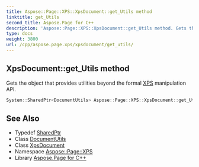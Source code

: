 ```yaml
---
title: Aspose::Page::XPS::XpsDocument::get_Utils method
linktitle: get_Utils
second_title: Aspose.Page for C++
description: 'Aspose::Page::XPS::XpsDocument::get_Utils method. Gets the object that provides utilities beyond the formal XPS manipulation API in C++.'
type: docs
weight: 3800
url: /cpp/aspose.page.xps/xpsdocument/get_utils/
---
```

## XpsDocument::get_Utils method


Gets the object that provides utilities beyond the formal [XPS](../../) manipulation API.

```cpp
System::SharedPtr<DocumentUtils> Aspose::Page::XPS::XpsDocument::get_Utils() const
```

## See Also

* Typedef [SharedPtr](../../../system/sharedptr/)
* Class [DocumentUtils](../../documentutils/)
* Class [XpsDocument](../)
* Namespace [Aspose::Page::XPS](../../)
* Library [Aspose.Page for C++](../../../)
